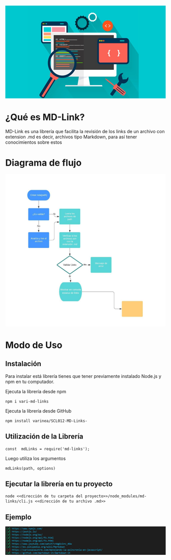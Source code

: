 ![md-links](imgReadme/img1.png)

# ¿Qué es MD-Link? 

MD-Link es una librería que facilita la revisión de los links de un archivo con extension .md es decir, archivos tipo Markdown, para así tener conocimientos sobre estos

# Diagrama de flujo 
![md-links](imgReadme/flujo_de_trabajo.png)

# Modo de Uso

## Instalación

Para instalar está librería tienes que tener previamente instalado Node.js y npm en tu computador.

Ejecuta la librería desde npm

```
npm i vari-md-links
```

Ejecuta la librería desde GitHub

```
npm install varinea/SCL012-MD-Links-
```

## Utilización de la Librería

```
const  mdLinks = require('md-links');
```
Luego utiliza los argumentos
```
mdLinks(path, options)
```
##  Ejecutar la librería en tu proyecto


```
node <<dirección de tu carpeta del proyecto>>/node_modules/md-links/cli.js <<dirección de tu archivo .md>>
```

##  Ejemplo

![md-links](imgReadme/showme.png)

